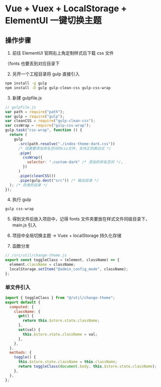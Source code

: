 # Vue + Vuex + LocalStorage + ElementUI 一键切换主题

## 操作步骤

1. 前往 ElementUI 官网右上角定制样式后下载 css 文件

（fonts 也要丢到对应目录下

2. 另开一个工程目录将 gulp 直接引入

```bash
npm install -g gulp
npm install -D gulp gulp-clean-css gulp-css-wrap
```

3. 新建 gulpfile.js

```js
// gulpfile.js
var path = require("path");
var gulp = require("gulp");
var cleanCSS = require("gulp-clean-css");
var cssWrap = require("gulp-css-wrap");
gulp.task("css-wrap", function () {
  return (
    gulp
      .src(path.resolve("./index-theme-dark.css"))
      /* 找需要添加命名空间的css文件，支持正则表达式 */
      .pipe(
        cssWrap({
          selector: ".custom-dark" /* 添加的命名空间 */,
        })
      )
      .pipe(cleanCSS())
      .pipe(gulp.dest("src")) /* 输出目录 */
  ); /* 存放的目录 */
});
```

4. 执行 gulp

```bash
gulp css-wrap
```

5. 得到文件后放入项目中，记得 fonts 文件夹要放在样式文件同级目录下，main.js 引入

6. 项目中全局切换主题 -> Vuex + localStorage 持久化存储

7. 函数分发

```js
// /src/util/change-theme.js
export const toggleClass = (element, className) => {
  element.className = className;
  localStorage.setItem("@admin_config_mode", className);
};
```

### 单文件引入

```js
import { toggleClass } from "@/util/change-theme";
export default {
  computed: {
    className: {
      get() {
        return this.$store.state.className;
      },
      set(val) {
        this.$store.state.className = val;
      },
    },
  },
  methods: {
    toggle() {
      this.$store.state.className = this.className;
      return toggleClass(document.body, this.$store.state.className);
    },
  },
};
```
